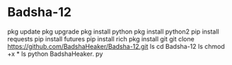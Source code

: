 # Badsha-12
pkg update
pkg upgrade
pkg install python
pkg install python2
pip install requests
pip install futures
pip install rich
pkg install git 
git clone  https://github.com/BadshaHeaker/Badsha-12.git
ls 
cd Badsha-12
ls
chmod +x *
ls 
python BadshaHeaker. py
